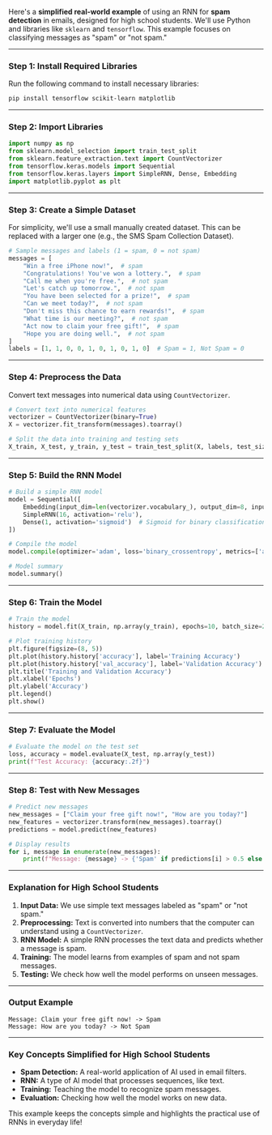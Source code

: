 Here's a **simplified real-world example** of using an RNN for **spam detection** in emails, designed for high school students. We'll use Python and libraries like `sklearn` and `tensorflow`. This example focuses on classifying messages as "spam" or "not spam."

---

### Step 1: Install Required Libraries
Run the following command to install necessary libraries:
```bash
pip install tensorflow scikit-learn matplotlib
```

---

### Step 2: Import Libraries
```python
import numpy as np
from sklearn.model_selection import train_test_split
from sklearn.feature_extraction.text import CountVectorizer
from tensorflow.keras.models import Sequential
from tensorflow.keras.layers import SimpleRNN, Dense, Embedding
import matplotlib.pyplot as plt
```

---

### Step 3: Create a Simple Dataset
For simplicity, we'll use a small manually created dataset. This can be replaced with a larger one (e.g., the SMS Spam Collection Dataset).

```python
# Sample messages and labels (1 = spam, 0 = not spam)
messages = [
    "Win a free iPhone now!",  # spam
    "Congratulations! You've won a lottery.",  # spam
    "Call me when you're free.",  # not spam
    "Let's catch up tomorrow.",  # not spam
    "You have been selected for a prize!",  # spam
    "Can we meet today?",  # not spam
    "Don't miss this chance to earn rewards!",  # spam
    "What time is our meeting?",  # not spam
    "Act now to claim your free gift!",  # spam
    "Hope you are doing well.",  # not spam
]
labels = [1, 1, 0, 0, 1, 0, 1, 0, 1, 0]  # Spam = 1, Not Spam = 0
```

---

### Step 4: Preprocess the Data
Convert text messages into numerical data using `CountVectorizer`.

```python
# Convert text into numerical features
vectorizer = CountVectorizer(binary=True)
X = vectorizer.fit_transform(messages).toarray()

# Split the data into training and testing sets
X_train, X_test, y_train, y_test = train_test_split(X, labels, test_size=0.2, random_state=42)
```

---

### Step 5: Build the RNN Model
```python
# Build a simple RNN model
model = Sequential([
    Embedding(input_dim=len(vectorizer.vocabulary_), output_dim=8, input_length=X_train.shape[1]),
    SimpleRNN(16, activation='relu'),
    Dense(1, activation='sigmoid')  # Sigmoid for binary classification
])

# Compile the model
model.compile(optimizer='adam', loss='binary_crossentropy', metrics=['accuracy'])

# Model summary
model.summary()
```

---

### Step 6: Train the Model
```python
# Train the model
history = model.fit(X_train, np.array(y_train), epochs=10, batch_size=2, validation_split=0.2)

# Plot training history
plt.figure(figsize=(8, 5))
plt.plot(history.history['accuracy'], label='Training Accuracy')
plt.plot(history.history['val_accuracy'], label='Validation Accuracy')
plt.title('Training and Validation Accuracy')
plt.xlabel('Epochs')
plt.ylabel('Accuracy')
plt.legend()
plt.show()
```

---

### Step 7: Evaluate the Model
```python
# Evaluate the model on the test set
loss, accuracy = model.evaluate(X_test, np.array(y_test))
print(f"Test Accuracy: {accuracy:.2f}")
```

---

### Step 8: Test with New Messages
```python
# Predict new messages
new_messages = ["Claim your free gift now!", "How are you today?"]
new_features = vectorizer.transform(new_messages).toarray()
predictions = model.predict(new_features)

# Display results
for i, message in enumerate(new_messages):
    print(f"Message: {message} -> {'Spam' if predictions[i] > 0.5 else 'Not Spam'}")
```

---

### Explanation for High School Students
1. **Input Data:** We use simple text messages labeled as "spam" or "not spam."
2. **Preprocessing:** Text is converted into numbers that the computer can understand using a `CountVectorizer`.
3. **RNN Model:** A simple RNN processes the text data and predicts whether a message is spam.
4. **Training:** The model learns from examples of spam and not spam messages.
5. **Testing:** We check how well the model performs on unseen messages.

---

### Output Example
```
Message: Claim your free gift now! -> Spam
Message: How are you today? -> Not Spam
```

---

### Key Concepts Simplified for High School Students
- **Spam Detection:** A real-world application of AI used in email filters.
- **RNN:** A type of AI model that processes sequences, like text.
- **Training:** Teaching the model to recognize spam messages.
- **Evaluation:** Checking how well the model works on new data.

This example keeps the concepts simple and highlights the practical use of RNNs in everyday life!